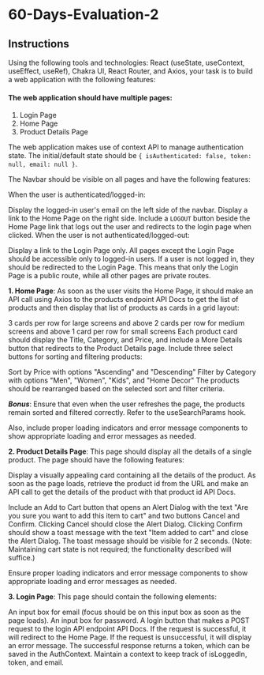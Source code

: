 # 60-Days-Evaluation-2

## Instructions
Using the following tools and technologies: React (useState, useContext, useEffect, useRef), Chakra UI, React Router, and Axios, your task is to build a web application with the following features:

#### The web application should have multiple pages:

1. Login Page
2. Home Page
3. Product Details Page

The web application makes use of context API to manage authentication state. The initial/default state should be `{ isAuthenticated: false, token: null, email: null }`.

The Navbar should be visible on all pages and have the following features:

When the user is authenticated/logged-in:

Display the logged-in user's email on the left side of the navbar.
Display a link to the Home Page on the right side.
Include a `LOGOUT` button beside the Home Page link that logs out the user and redirects to the login page when clicked.
When the user is not authenticated/logged-out:

Display a link to the Login Page only.
All pages except the Login Page should be accessible only to logged-in users. If a user is not logged in, they should be redirected to the Login Page. This means that only the Login Page is a public route, while all other pages are private routes.

 **1. Home Page**: As soon as the user visits the Home Page, it should make an API call using Axios to the products endpoint API Docs to get the list of products and then display that list of products as cards in a grid layout:

3 cards per row for large screens and above
2 cards per row for medium screens and above
1 card per row for small screens
Each product card should display the Title, Category, and Price, and include a More Details button that redirects to the Product Details page. Include three select buttons for sorting and filtering products:

Sort by Price with options "Ascending" and "Descending"
Filter by Category with options "Men", "Women", "Kids", and "Home Decor"
The products should be rearranged based on the selected sort and filter criteria.

***Bonus***: Ensure that even when the user refreshes the page, the products remain sorted and filtered correctly. Refer to the useSearchParams hook.

Also, include proper loading indicators and error message components to show appropriate loading and error messages as needed.

**2. Product Details Page**: This page should display all the details of a single product. The page should have the following features:

Display a visually appealing card containing all the details of the product. As soon as the page loads, retrieve the product id from the URL and make an API call to get the details of the product with that product id API Docs.

Include an Add to Cart button that opens an Alert Dialog with the text "Are you sure you want to add this item to cart" and two buttons Cancel and Confirm. Clicking Cancel should close the Alert Dialog. Clicking Confirm should show a toast message with the text "Item added to cart" and close the Alert Dialog. The toast message should be visible for 2 seconds. (Note: Maintaining cart state is not required; the functionality described will suffice.)

Ensure proper loading indicators and error message components to show appropriate loading and error messages as needed.

**3. Login Page**: This page should contain the following elements:

An input box for email (focus should be on this input box as soon as the page loads).
An input box for password.
A login button that makes a POST request to the login API endpoint API Docs. If the request is successful, it will redirect to the Home Page. If the request is unsuccessful, it will display an error message. The successful response returns a token, which can be saved in the AuthContext. Maintain a context to keep track of isLoggedIn, token, and email.
